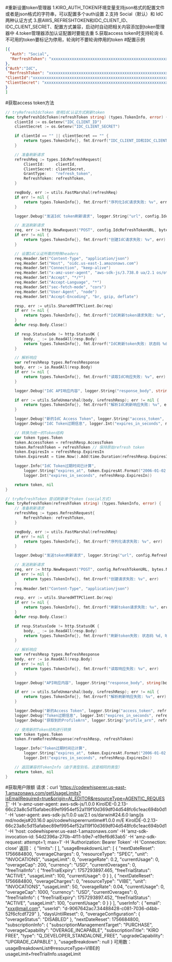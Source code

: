 #重新设置token管理器
1.KIRO_AUTH_TOKEN环境变量支持json格式的配置文件或者是json格式的字符串，可以配置多个auth设置
2.支持 Social（默认）和 IdC 两种认证方式
3.原AWS_REFRESHTOKEN和IDC_CLIENT_ID、IDC_CLIENT_SECRET、配置方式兼容，启动时自动把相关内容添加到token管理器中
4.token管理器添加认证配置时要能去重
5.获取access token时支持轮询
6.不可用的token要标记为停用，轮询时不要轮询停用的token
#配置示例
```json
[{
  "Auth": "Social",  
  "RerfreshToken": "xxxxxxxxxxxxxxxxxxxxxxxxxxxxxxxxxxxxxxxxxxxxxxxxxxxxxxxxxxxxxxxx",
},
{"Auth":"IdC",
 "RerfreshToken": "xxxxxxxxxxxxxxxxxxxxxxxxxxxxxxxxxxxxxxxxxxxxxxxxxxxxxxxxxxxxxxxx",
"ClientId":"xxxxxxxxxxxxxxxxxxxxxxxxxxxxxxxxxxxxxxxxxxxxxxxxxxxxxxxxxxxxxxxx",
"ClientSecret": "xxxxxxxxxxxxxxxxxxxxxxxxxxxxxxxxxxxxxxxxxxxxxxxxxxxxxxxxxxxxxxxx",
}
]
```

#获取access token方法
```go
// tryRefreshIdcToken 使用IdC认证方式刷新token
func tryRefreshIdcToken(refreshToken string) (types.TokenInfo, error) {
	clientId := os.Getenv("IDC_CLIENT_ID")
	clientSecret := os.Getenv("IDC_CLIENT_SECRET")

	if clientId == "" || clientSecret == "" {
		return types.TokenInfo{}, fmt.Errorf("IDC_CLIENT_ID和IDC_CLIENT_SECRET环境变量必须设置")
	}

	// 准备刷新请求
	refreshReq := types.IdcRefreshRequest{
		ClientId:     clientId,
		ClientSecret: clientSecret,
		GrantType:    "refresh_token",
		RefreshToken: refreshToken,
	}

	reqBody, err := utils.FastMarshal(refreshReq)
	if err != nil {
		return types.TokenInfo{}, fmt.Errorf("序列化IdC请求失败: %v", err)
	}

	logger.Debug("发送IdC token刷新请求", logger.String("url", config.IdcRefreshTokenURL))

	// 发送刷新请求
	req, err := http.NewRequest("POST", config.IdcRefreshTokenURL, bytes.NewBuffer(reqBody))
	if err != nil {
		return types.TokenInfo{}, fmt.Errorf("创建IdC请求失败: %v", err)
	}

	// 设置IdC认证所需的特殊headers
	req.Header.Set("Content-Type", "application/json")
	req.Header.Set("Host", "oidc.us-east-1.amazonaws.com")
	req.Header.Set("Connection", "keep-alive")
	req.Header.Set("x-amz-user-agent", "aws-sdk-js/3.738.0 ua/2.1 os/other lang/js md/browser#unknown_unknown api/sso-oidc#3.738.0 m/E KiroIDE")
	req.Header.Set("Accept", "*/*")
	req.Header.Set("Accept-Language", "*")
	req.Header.Set("sec-fetch-mode", "cors")
	req.Header.Set("User-Agent", "node")
	req.Header.Set("Accept-Encoding", "br, gzip, deflate")

	resp, err := utils.SharedHTTPClient.Do(req)
	if err != nil {
		return types.TokenInfo{}, fmt.Errorf("IdC刷新token请求失败: %v", err)
	}
	defer resp.Body.Close()

	if resp.StatusCode != http.StatusOK {
		body, _ := io.ReadAll(resp.Body)
		return types.TokenInfo{}, fmt.Errorf("IdC刷新token失败: 状态码 %d, 响应: %s", resp.StatusCode, string(body))
	}

	// 解析响应
	var refreshResp types.RefreshResponse
	body, err := io.ReadAll(resp.Body)
	if err != nil {
		return types.TokenInfo{}, fmt.Errorf("读取IdC响应失败: %v", err)
	}

	logger.Debug("IdC API响应内容", logger.String("response_body", string(body)))

	if err := utils.SafeUnmarshal(body, &refreshResp); err != nil {
		return types.TokenInfo{}, fmt.Errorf("解析IdC刷新响应失败: %v", err)
	}

	logger.Debug("新的IdC Access Token", logger.String("access_token", refreshResp.AccessToken))
	logger.Debug("IdC Token过期信息", logger.Int("expires_in_seconds", refreshResp.ExpiresIn))

	// 转换为统一的Token结构
	var token types.Token
	token.AccessToken = refreshResp.AccessToken
	token.RefreshToken = refreshToken // 保持原始refresh token
	token.ExpiresIn = refreshResp.ExpiresIn
	token.ExpiresAt = time.Now().Add(time.Duration(refreshResp.ExpiresIn) * time.Second)

	logger.Info("IdC Token过期时间已计算",
		logger.String("expires_at", token.ExpiresAt.Format("2006-01-02 15:04:05")),
		logger.Int("expires_in_seconds", refreshResp.ExpiresIn))

	return token, nil
}

// tryRefreshToken 尝试刷新单个token (social方式)
func tryRefreshToken(refreshToken string) (types.TokenInfo, error) {
	// 准备刷新请求
	refreshReq := types.RefreshRequest{
		RefreshToken: refreshToken,
	}

	reqBody, err := utils.FastMarshal(refreshReq)
	if err != nil {
		return types.TokenInfo{}, fmt.Errorf("序列化请求失败: %v", err)
	}

	logger.Debug("发送token刷新请求", logger.String("url", config.RefreshTokenURL))

	// 发送刷新请求
	req, err := http.NewRequest("POST", config.RefreshTokenURL, bytes.NewBuffer(reqBody))
	if err != nil {
		return types.TokenInfo{}, fmt.Errorf("创建请求失败: %v", err)
	}
	req.Header.Set("Content-Type", "application/json")

	resp, err := utils.SharedHTTPClient.Do(req)
	if err != nil {
		return types.TokenInfo{}, fmt.Errorf("刷新token请求失败: %v", err)
	}
	defer resp.Body.Close()

	if resp.StatusCode != http.StatusOK {
		body, _ := io.ReadAll(resp.Body)
		return types.TokenInfo{}, fmt.Errorf("刷新token失败: 状态码 %d, 响应: %s", resp.StatusCode, string(body))
	}

	// 解析响应
	var refreshResp types.RefreshResponse
	body, err := io.ReadAll(resp.Body)
	if err != nil {
		return types.TokenInfo{}, fmt.Errorf("读取响应失败: %v", err)
	}

	logger.Debug("API响应内容", logger.String("response_body", string(body)))

	if err := utils.SafeUnmarshal(body, &refreshResp); err != nil {
		return types.TokenInfo{}, fmt.Errorf("解析刷新响应失败: %v", err)
	}

	logger.Debug("新的Access Token", logger.String("access_token", refreshResp.AccessToken))
	logger.Debug("Token过期信息", logger.Int("expires_in_seconds", refreshResp.ExpiresIn))
	logger.Debug("获取到的ProfileArn", logger.String("profile_arn", refreshResp.ProfileArn))

	// 使用新的Token结构进行转换
	var token types.Token
	token.FromRefreshResponse(refreshResp, refreshToken)

	logger.Info("Token过期时间已计算",
		logger.String("expires_at", token.ExpiresAt.Format("2006-01-02 15:04:05")),
		logger.Int("expires_in_seconds", refreshResp.ExpiresIn))

	// 返回兼容的TokenInfo（由于类型别名，这是相同的类型）
	return token, nil
}
```
#获取用户限额
请求：curl 'https://codewhisperer.us-east-1.amazonaws.com/getUsageLimits?isEmailRequired=true&origin=AI_EDITOR&resourceType=AGENTIC_REQUEST' -H 'x-amz-user-agent: aws-sdk-js/1.0.0 KiroIDE-0.2.13-66c23a8c5d15afabec89ef9954ef52a119f10d369df04d548fc6c1eac694b0d1' -H 'user-agent: aws-sdk-js/1.0.0 ua/2.1 os/darwin#24.6.0 lang/js md/nodejs#20.16.0 api/codewhispererruntime#1.0.0 m/E KiroIDE-0.2.13-66c23a8c5d15afabec89ef9954ef52a119f10d369df04d548fc6c1eac694b0d1' -H 'host: codewhisperer.us-east-1.amazonaws.com' -H 'amz-sdk-invocation-id: 54d2396a-270b-4f11-b9e7-e19ef6d63ab5' -H 'amz-sdk-request: attempt=1; max=1' -H 'Authorization: Bearer Token' -H 'Connection: close'
返回：
{
  "limits": [
  ],
  "usageBreakdownList": [
    {
      "nextDateReset": 1756684800,
      "overageCharges": 0,
      "resourceType": "SPEC",
      "unit": "INVOCATIONS",
      "usageLimit": 0,
      "overageRate": 0.2,
      "currentUsage": 0,
      "overageCap": 200,
      "currency": "USD",
      "currentOverages": 0,
      "freeTrialInfo": {
        "freeTrialExpiry": 1757293897.465,
        "freeTrialStatus": "ACTIVE",
        "usageLimit": 100,
        "currentUsage": 0
      }
    },
    {
      "nextDateReset": 1756684800,
      "overageCharges": 0,
      "resourceType": "VIBE",
      "unit": "INVOCATIONS",
      "usageLimit": 50,
      "overageRate": 0.04,
      "currentUsage": 0,
      "overageCap": 1000,
      "currency": "USD",
      "currentOverages": 0,
      "freeTrialInfo": {
        "freeTrialExpiry": 1757293897.452,
        "freeTrialStatus": "ACTIVE",
        "usageLimit": 100,
        "currentUsage": 0
      }
    }
  ],
  "userInfo": {
    "email": "xxx@mail.com",
    "userId": "d-9067642ac7.34488428-c081-7036-d4bb-52f6cfcdf729"
  },
  "daysUntilReset": 0,
  "overageConfiguration": {
    "overageStatus": "DISABLED"
  },
  "nextDateReset": 1756684800,
  "subscriptionInfo": {
    "subscriptionManagementTarget": "PURCHASE",
    "overageCapability": "OVERAGE_INCAPABLE",
    "subscriptionTitle": "KIRO FREE",
    "type": "Q_DEVELOPER_STANDALONE_FREE",
    "upgradeCapability": "UPGRADE_CAPABLE"
  },
  "usageBreakdown": null
}
可用数：usageBreakdownList中resourceType=VIBE的usageLimit+freeTrialInfo.usageLimit